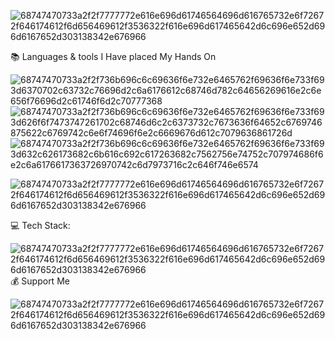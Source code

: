 ![68747470733a2f2f7777772e616e696d61746564696d616765732e6f72672f646174612f6d656469612f3536322f616e696d617465642d6c696e652d696d6167652d303138342e676966](https://github.com/user-attachments/assets/529018e1-aa0f-428e-bf3d-909a0fe40417)

📚 Languages & tools I Have placed My Hands On

![68747470733a2f2f736b696c6c69636f6e732e6465762f69636f6e733f693d6370702c63732c76696d2c6a6176612c68746d782c64656269616e2c6e656f76696d2c61746f6d2c70777368](https://github.com/user-attachments/assets/10c9d98f-de9a-49ff-bae2-eee8e7d18914)
![68747470733a2f2f736b696c6c69636f6e732e6465762f69636f6e733f693d626f6f7473747261702c68746d6c2c6373732c7673636f64652c6769746875622c6769742c6e6f74696f6e2c6669676d612c7079636861726d](https://github.com/user-attachments/assets/7c4fc990-f26d-49c9-9e93-d5816d646b0e)
![68747470733a2f2f736b696c6c69636f6e732e6465762f69636f6e733f693d632c626173682c6b616c692c617263682c7562756e74752c707974686f6e2c6a6176617363726970742c6d7973716c2c646f746e6574](https://github.com/user-attachments/assets/4b9892f8-5bf0-4b66-a004-65a08b8a792f)

![68747470733a2f2f7777772e616e696d61746564696d616765732e6f72672f646174612f6d656469612f3536322f616e696d617465642d6c696e652d696d6167652d303138342e676966](https://github.com/user-attachments/assets/529018e1-aa0f-428e-bf3d-909a0fe40417)

💻 Tech Stack:

![68747470733a2f2f7777772e616e696d61746564696d616765732e6f72672f646174612f6d656469612f3536322f616e696d617465642d6c696e652d696d6167652d303138342e676966](https://github.com/user-attachments/assets/529018e1-aa0f-428e-bf3d-909a0fe40417)
💰 Support Me 

![68747470733a2f2f7777772e616e696d61746564696d616765732e6f72672f646174612f6d656469612f3536322f616e696d617465642d6c696e652d696d6167652d303138342e676966](https://github.com/user-attachments/assets/529018e1-aa0f-428e-bf3d-909a0fe40417)
